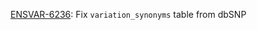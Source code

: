 [ENSVAR-6236](https://www.ebi.ac.uk/panda/jira/browse/ENSVAR-6236): Fix `variation_synonyms` table from dbSNP
